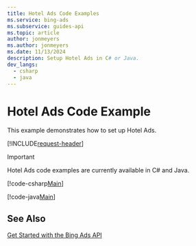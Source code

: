 ```yaml
---
title: Hotel Ads Code Examples
ms.service: bing-ads
ms.subservice: guides-api
ms.topic: article
author: jonmeyers
ms.author: jonmeyers
ms.date: 11/13/2024
description: Setup Hotel Ads in C# or Java.
dev_langs:
  - csharp
  - java
---
```

# Hotel Ads Code Example
This example demonstrates how to set up Hotel Ads.

[!INCLUDE[request-header](./includes/code-tips.md)]

> [!IMPORTANT]
> Hotel Ads code examples are currently available in C# and Java.

[!code-csharp[Main](../../../BingAds-dotNet-SDK/examples/BingAdsExamples/BingAdsExamplesLibrary/v13/HotelAds.cs)]

[!code-java[Main](../../../BingAds-Java-SDK/examples/BingAdsDesktopApp/src/main/java/com/microsoft/bingads/examples/v13/HotelAds.java)]

## See Also
[Get Started with the Bing Ads API](get-started.md)  
